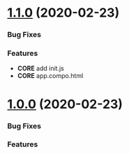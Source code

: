 <a name="1.1.0"></a>

# [1.1.0](https://github.com/angular/angular/compare/9.1.0-next.0...9.1.0-next.1) (2020-02-23)

### Bug Fixes

### Features

- **CORE** add init.js
- **CORE** app.compo.html

<a name="1.0.0"></a>

# [1.0.0](https://github.com/angular/angular/compare/9.1.0-next.0...9.1.0-next.1) (2020-02-23)

### Bug Fixes

### Features
